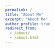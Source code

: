 ```yaml
---
permalink: /
title: "About Me"
excerpt: "About Me"
author_profile: true
redirect_from: 
  - /about/
  - /about.html
---
```

